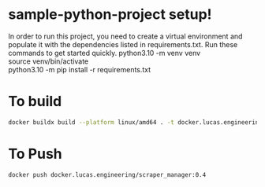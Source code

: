 # sample-python-project setup!
In order to run this project, you need to create a virtual environment and populate it with the dependencies listed in requirements.txt.
Run these commands to get started quickly.
python3.10 -m venv venv  
source venv/bin/activate  
python3.10 -m pip install -r requirements.txt  

# To build
```bash
docker buildx build --platform linux/amd64 . -t docker.lucas.engineering/scraper_manager:0.4
```

# To Push
```bash
docker push docker.lucas.engineering/scraper_manager:0.4 
```